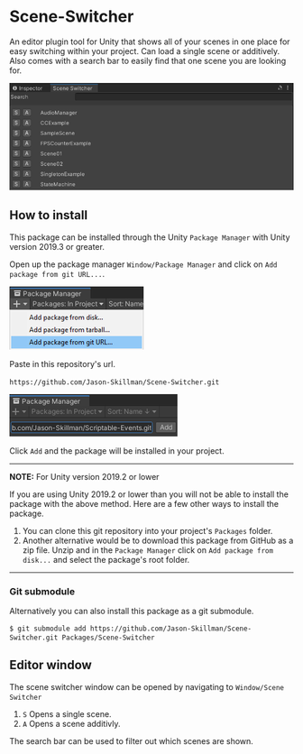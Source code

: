 # Scene-Switcher
An editor plugin tool for Unity that shows all of your scenes in one place for easy switching within your project. Can load a single scene or additively. Also comes with a search bar to easily find that one scene you are looking for.

<img src="Documentation~/images/scene_switcher.png" alt="scene_switcher" width="600"/>

## How to install
This package can be installed through the Unity `Package Manager` with Unity version 2019.3 or greater.

Open up the package manager `Window/Package Manager` and click on `Add package from git URL...`.

![unity_package_manager_git_drop_down](Documentation~/images/unity_package_manager_git_drop_down.png)

Paste in this repository's url.

`https://github.com/Jason-Skillman/Scene-Switcher.git`

![unity_package_manager_git_with_url](Documentation~/images/unity_package_manager_git_with_url.png)

Click `Add` and the package will be installed in your project.

---
**NOTE:** For Unity version 2019.2 or lower

If you are using Unity 2019.2 or lower than you will not be able to install the package with the above method. Here are a few other ways to install the package.
1. You can clone this git repository into your project's `Packages` folder.
1. Another alternative would be to download this package from GitHub as a zip file. Unzip and in the `Package Manager` click on `Add package from disk...` and select the package's root folder.

---

### Git submodule
Alternatively you can also install this package as a git submodule.

```console
$ git submodule add https://github.com/Jason-Skillman/Scene-Switcher.git Packages/Scene-Switcher
```

## Editor window
The scene switcher window can be opened by navigating to `Window/Scene Switcher`

1. `S` Opens a single scene.
1. `A` Opens a scene additivly.

The search bar can be used to filter out which scenes are shown.
